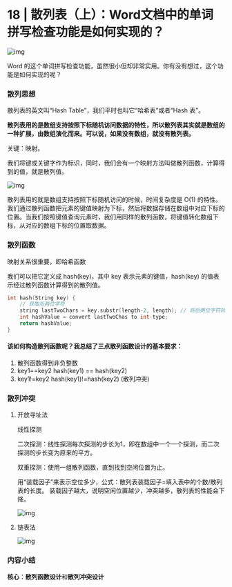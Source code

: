 # 18 | 散列表（上）：Word文档中的单词拼写检查功能是如何实现的？

![img](https://static001.geekbang.org/resource/image/b1/02/b1b5da27544870c9376004006387db02.jpg)

Word 的这个单词拼写检查功能，虽然很小但却非常实用。你有没有想过，这个功能是如何实现的呢？

### 散列思想

散列表的英文叫“Hash Table”，我们平时也叫它“哈希表”或者“Hash 表”。

**散列表用的是数组支持按照下标随机访问数据的特性，所以散列表其实就是数组的一种扩展，由数组演化而来。可以说，如果没有数组，就没有散列表。**

关键：映射。

我们将键或关键字作为标识，同时，我们会有一个映射方法叫做散列函数，计算得到的值，就是散列值。

![img](https://static001.geekbang.org/resource/image/92/73/92c89a57e21f49d2f14f4424343a2773.jpg)

散列表用的就是数组支持按照下标随机访问的时候，时间复杂度是 O(1) 的特性。我们通过散列函数把元素的键值映射为下标，然后将数据存储在数组中对应下标的位置。当我们按照键值查询元素时，我们用同样的散列函数，将键值转化数组下标，从对应的数组下标的位置取数据。

### 散列函数

映射关系很重要，即哈希函数

我们可以把它定义成 hash(key)，其中 key 表示元素的键值，hash(key) 的值表示经过散列函数计算得到的散列值。

```c++
int hash(String key) { 
    // 获取后两位字符 
    string lastTwoChars = key.substr(length-2, length); // 将后两位字符转换为整数 
    int hashValue = convert lastTwoChas to int-type; 
    return hashValue;
}
```

#### 该如何构造散列函数呢？我总结了三点散列函数设计的基本要求：

1. 散列函数得到非负整数
2. key1==key2 hash(key1) == hash(key2)
3. key1!=key2 hash(key1)!=hash(key2) (散列冲突)

### 散列冲突

1. 开放寻址法

   线性探测

   二次探测：线性探测每次探测的步长为1，即在数组中一个一个探测，而二次探测的步长变为原来的平方。

   双重探测：使用一组散列函数，直到找到空闲位置为止。

   用“装载因子”来表示空位多少，公式：散列表装载因子=填入表中的个数/散列表的长度。
   装载因子越大，说明空闲位置越少，冲突越多，散列表的性能会下降。

   ![img](https://static001.geekbang.org/resource/image/5c/d5/5c31a3127cbc00f0c63409bbe1fbd0d5.jpg)

2. 链表法

   ![img](https://static001.geekbang.org/resource/image/a4/7f/a4b77d593e4cb76acb2b0689294ec17f.jpg)

### 内容小结

**核心**：**散列函数设计**和**散列冲突设计**